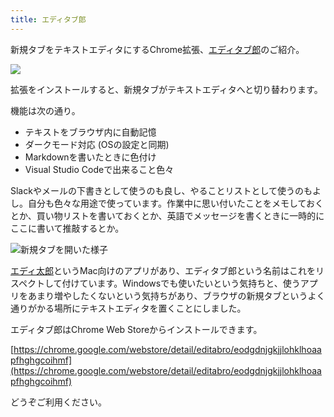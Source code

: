 ```yaml
---
title: エディタブ郎
---
```

新規タブをテキストエディタにするChrome拡張、[エディタブ郎](https://chrome.google.com/webstore/detail/editabro/eodgdnjgkjjlohklhoaapfhghgcoihmf)のご紹介。

![](https://lh3.googleusercontent.com/docs/ADP-6oHjVO47YlBelxleiN1K-HP4rnfuzWfTJOoXjPaQYeAKHazxrhg1i88kfrjBkyIGNHNRuwc3TiofUGARnOySjWkN9zp20IbPbexwrst7gw_DZJLcKUA8VKMhYxCLhZkbSNYi4EOMIqIQuHePFmo05NAAcYEY1XpwS3LRPhJnHUrsaMUfdzxhiJ7yHogku8WYeoDPSzvAA_iZ-cFcgLyeaiDPn2F6YpohODrDx5pgqm2TMkAc3N_wEpOZfznHLbBng1Wjs1nXYYkfHcVIArfu6Wu0hF7DCQEfYxEVpl7eJnEbwi9JuPPzbTOTwGigF1EtIrH9fSR2tuORE-zsWfeQzLhhQi3WgK2WfTOLsWlAkKecCF3ZhULyya1oXLI4DiO1mQuIymFvcNXDxnrwmmaEMznSk9q9EjgbNIJxVqrJ4pdcVj5FURwf8PQ8NrwME31CIIRQxI6rAxZhYnRnQqHhjwKxAb2TUT5uxf9d9elWfnxMLUV1Ls57HayWSDQ-U3clJDU_lzmGYjAtaucgdy8WXdriQAhpkwExj9E-QDDaaOHSozb2vm__wMRe-WNX-3bR53ltPftUKqUyYuuZ-2m2uOhm-AmceJrPHNV_ITtQ6GF9AnugTkZxqi3_u8H8VYc1HSUoNtmpiyoWbSnVpTpt82qbEdsq99xiY4gwRndyJy55uE9-fJ_ioJ3-Zxbi8qtv8IqFCkXfSJHfYcOlOcRdrks72g_vKg2JJgeo79u1uxi_oyvtxs61uv-khca0IdBFgxvVgrQKvwe-qCUEOFAJMikETpJEADfCvHZdBNLGWhu7xRi0sAIh-BmonCHu62wOiMu5Gn3H8qQE9s_szzCJfN02pjDjZfQM_DB5YM4ITX9tcoKE_d-3RNa613VZzY84T9Fv_IXQwP6nLDoDDggCJ2pwVq4LuJqa-WFYez_kEBtdog0gFOOQ9LDBKRMnsSWmM_tA9wdqmDZlRmICG07z66daqthXM3GQzaLvrFBre_nKx8CriGvXQLglC75kLMsjJjjqVrgCRnl6ZY-6b6Wof3CQwYMGnRNMM-bVLqDfeavefrMaSLn1QtMOBiDm8UhIfP-5uV1NumfCOnCiOQ3s9zCKl24U9AsMEuSvgb4UQvgLgAv6KIi4g9APZG_IdlHg5hujwQ5K9yeIQt-02ZwYGWYYGZ89RF-Cs3gQGyCCJASZB1KVNNcxdfPE2UNfZn4K8Kw_MvTN9DWF9B_pWGfAXho2UMPu5srh6uu_s9MUThYNdHdk5A)

拡張をインストールすると、新規タブがテキストエディタへと切り替わります。

機能は次の通り。

*   テキストをブラウザ内に自動記憶
*   ダークモード対応 (OSの設定と同期)
*   Markdownを書いたときに色付け
*   Visual Studio Codeで出来ること色々

Slackやメールの下書きとして使うのも良し、やることリストとして使うのもよし。自分も色々な用途で使っています。作業中に思い付いたことをメモしておくとか、買い物リストを書いておくとか、英語でメッセージを書くときに一時的にここに書いて推敲するとか。

![](https://lh3.googleusercontent.com/docs/ADP-6oGvGOZysV4K_gS4a6UXiy-5_mVDOuGv3lDQts7nQiy7iRMQmv7zz2kfWgRWwjnrEeocQEhtShY99266Bw3_5wmlTYuqkNyxohZSqFucXHSmVF1O2w4U0x6mmVkZiQrRAp09Kv4hsSZSLdCmEV6EEfD1qbwlkxe-5ofR6xlIc4xQ5POM9Lxe6Rb_KGHCoX2xrmAif5JJ_YuvCPbI8Xh9OFm050OXlGJkS9nMfSUjFOGjo27LAZBicX58J2geI_1V4yPsqm4M6qxEdEqFpgQ1ilNY4VjlFGyv4JAsOufBF3jx28W-8RCZevYqtuJl_jFUucRV6K4EyPlasiFTBWDyyFpZds4uO4n19oQHNXgJBbn8AsAN-zeEhVi7An8qEmmrXOMg557F-LE2pnJ8GUXqlXocMIl4DXh1G2vI-8ROAe8OfY8qb2dvPTOazAIZrWooJ_gwkJ1YytvrVF4cpTHLLSoD5KuabYin8TayHxgQ5NIMs9mvdomrdqre41fqoJy7KmDUep72nbZo73CkRdXNz53SwhcdFLErXXi34HETr4D67EvIAKjHvKP-sOra4zFzhnpMlSG0w4q6OtOxRRee6zJsRr4jow9sNkqhjp0AAo1_zU-a5X4TyYoRVY0w9dSld3Ovwkhf0BWqxw-wuS9BqFJ4v_LiH996_Ut4ZAVwTpVzvVH2KmREY21eyYthY_y0-cfSiwFn4KD-4uNfvXc_yPc3vFE5e-73p3PT1k5Z0lWubrIzShZ8RhlxW-G2im18IFRAETBnpaNCTQXXM7GZ8uVs5VozP37t0-_OKvuEdqVbnbZRgv3BPPjcJEhvg0exBSirE10Uw7ddraXrEivfxtAHnmcfi4ndtu4k3bqhc-GptTiw7TWvewH415ODpgG0dqiFJ7CPRy-sWWT5dOCXeLNwcMP69ft01M2-s3MdatU0djn31xOAiXCTgdpHFG-Vqyd6-bRouU0vbPPdkdN1691FWOW8gTxf9w_ZonogDO34PAE12rfponZHzm01UqjsCYwj8rN0Jv64mwivQFpMV7SxBfcXXNyuEyJHHwllY-MjTws4Yrj_iiLU6m5O4pggPYlG7l-PPrY4UJ0WJNq_MMHrYNfrEX6ckdryKRY8bxeew9B02L-dChFUS-nbOE6K7CUZe1P9rN8QLWUUzH6PPZt4-kfm9PQX3lAWOBWWIlHeKw3G1ztP0yHudnlzcsu7dFGdAbw2Pn51BP-q_boxOXt_2_fvzIvKdDZGeeuB9T8n0MsEcg "新規タブを開いた様子")

[エディ太郎](https://editaro.com/)というMac向けのアプリがあり、エディタブ郎という名前はこれをリスペクトして付けています。Windowsでも使いたいという気持ちと、使うアプリをあまり増やしたくないという気持ちがあり、ブラウザの新規タブというよく通りがかる場所にテキストエディタを置くことにしました。

エディタブ郎はChrome Web Storeからインストールできます。

[https://chrome.google.com/webstore/detail/editabro/eodgdnjgkjjlohklhoaapfhghgcoihmf](https://chrome.google.com/webstore/detail/editabro/eodgdnjgkjjlohklhoaapfhghgcoihmf)

どうぞご利用ください。
